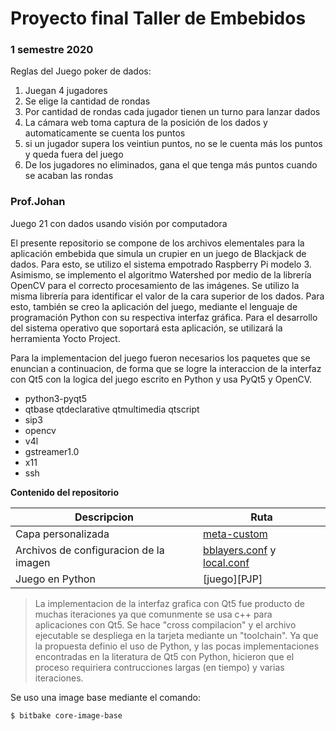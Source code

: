 # Proyecto final Taller de Embebidos
### 1 semestre 2020
Reglas del Juego poker de dados:
1. Juegan 4 jugadores
2. Se elige la cantidad de rondas
3. Por cantidad de rondas cada jugador tienen un turno para lanzar dados
4. La cámara web toma captura de la posición de los dados y automaticamente se cuenta los puntos
5. si un jugador supera los veintiun puntos, no se le cuenta más los puntos y queda fuera del juego
6. De los jugadores no eliminados, gana el que tenga más puntos cuando se acaban las rondas
### Prof.Johan


Juego 21 con dados usando visión por computadora

El presente repositorio se compone de los archivos elementales para la aplicación embebida que simula un crupier en un juego de Blackjack de dados. Para esto, se utilizo el sistema empotrado Raspberry Pi modelo 3. Asimismo, se implemento el algoritmo Watershed por medio de la librería OpenCV para el correcto procesamiento de las imágenes. Se utilizo la misma librería para identificar el valor de la cara superior de los dados. Para esto, también se creo la aplicación del juego, mediante el lenguaje de programación Python con su respectiva interfaz gráfica. Para el desarrollo del sistema operativo que soportará esta aplicación, se utilizará la herramienta Yocto Project. 

Para la implementacion del juego fueron necesarios los paquetes que se enuncian a continuacion, de forma que se logre la interaccion de la interfaz con Qt5 con la logica del juego escrito en Python y usa PyQt5 y OpenCV.

  - python3-pyqt5
  - qtbase qtdeclarative qtmultimedia qtscript
  - sip3
  - opencv
  - v4l
  - gstreamer1.0
  - x11
  - ssh

**Contenido del repositorio**

| Descripcion | Ruta |
| ------ | ------ |
| Capa personalizada | [meta-custom][PMC] |
| Archivos de configuracion de la imagen | [bblayers.conf][PBB] y [local.conf][PLC] |
| Juego en Python | [juego][PJP] |

> La implementacion de la interfaz grafica con Qt5 fue producto de muchas iteraciones ya que comunmente se usa c++ para aplicaciones con Qt5. Se hace "cross compilacion" y el archivo ejecutable se despliega en la tarjeta mediante un "toolchain".
> Ya que la propuesta definio el uso de Python, y las pocas implementaciones encontradas en la literatura de Qt5 con Python, hicieron que el proceso requiriera contrucciones largas (en tiempo) y varias iteraciones.

Se uso una image base mediante el comando:
```sh
$ bitbake core-image-base
```

   [PMC]: <https://github.com/burrea/Proyecto_final-Taller_Emebebidos/tree/master/meta-custom/recipes-dados/python-dadotest/python-dadotest-1.0>
   [PBB]: <https://github.com/burrea/Proyecto_final-Taller_Emebebidos/blob/master/bblayers.conf>
   [PLC]: <https://github.com/burrea/Proyecto_final-Taller_Emebebidos/blob/master/local.conf>
